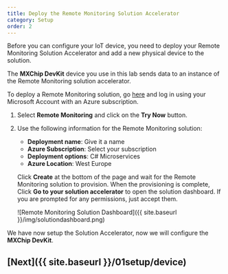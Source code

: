 ```yaml
---
title: Deploy the Remote Monitoring Solution Accelerator
category: Setup
order: 2
---
```


Before you can configure your IoT device, you need to deploy your Remote Monitoring Solution Accelerator and add a new physical device to the solution.

The **MXChip DevKit** device you use in this lab sends data to an instance of the Remote Monitoring solution accelerator. 

To deploy a Remote Monitoring solution, go [here](https://www.azureiotsolutions.com/Accelerators) and log in using your Microsoft Account with an Azure subscription. 

1. Select **Remote Monitoring** and click on the **Try Now** button. 

1. Use the following information for the Remote Monitoring solution:
    - **Deployment name**: Give it a name
    - **Azure Subscription**: Select your subscription
    - **Deployment options**: C# Microservices
    - **Azure Location**: West Europe 

    Click **Create** at the bottom of the page and wait for the Remote Monitoring solution to provision. When the provisioning is complete, Click **Go to your solution accelerator** to open the solution dashboard. If you are prompted for any permissions, just accept them.

    ![Remote Monitoring Solution Dashboard]({{ site.baseurl }}/img/solutiondashboard.png)


We have now setup the Solution Accelerator, now we will configure the **MXChip DevKit**.


## [Next]({{ site.baseurl }}/01setup/device)